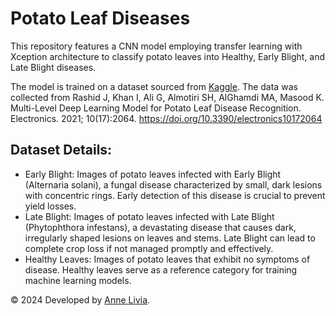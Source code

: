 # Potato Leaf Diseases

This repository features a CNN model employing transfer learning with Xception architecture to classify potato leaves into Healthy, Early Blight, and Late Blight diseases.

The model is trained on a dataset sourced from [Kaggle](https://www.kaggle.com/datasets/swastik2004/potato-leaf-diseases/data?select=Healthy). The data was collected from Rashid J, Khan I, Ali G, Almotiri SH, AlGhamdi MA, Masood K. Multi-Level Deep Learning Model for Potato Leaf Disease Recognition. Electronics. 2021; 10(17):2064. https://doi.org/10.3390/electronics10172064

## Dataset Details:

- Early Blight: Images of potato leaves infected with Early Blight (Alternaria solani), a fungal disease characterized by small, dark lesions with concentric rings. Early detection of this disease is crucial to prevent yield losses.
- Late Blight: Images of potato leaves infected with Late Blight (Phytophthora infestans), a devastating disease that causes dark, irregularly shaped lesions on leaves and stems. Late Blight can lead to complete crop loss if not managed promptly and effectively.
- Healthy Leaves: Images of potato leaves that exhibit no symptoms of disease. Healthy leaves serve as a reference category for training machine learning models.


  
© 2024 Developed by [Anne Livia](https://annelivia.web.app/).
